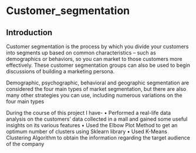 # Customer_segmentation
## Introduction
Customer segmentation is the process by which you divide your customers into segments up based on common characteristics – such as demographics or behaviors, so you can market to those customers more effectively. These customer segmentation groups can also be used to begin discussions of building a marketing persona.

Demographic, psychographic, behavioral and geographic segmentation are considered the four main types of market segmentation, but there are also many other strategies you can use, including numerous variations on the four main types

During the course of this project I have-
• Performed a real-life data analysis on the customers’ data collected in a mall and gained some useful insights on its various features
• Used the Elbow Plot Method to get an optimum number of clusters using Sklearn library
• Used K-Means Clustering Algorithm to obtain the information regarding the target audience of the company
